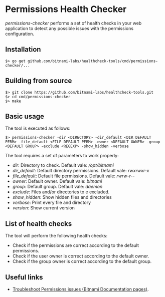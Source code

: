 # Permissions Health Checker

_permissions-checker_ performs a set of health checks in your web application to detect any possible issues with the permissions configuration.

## Installation

```
$> go get github.com/bitnami-labs/healthcheck-tools/cmd/permissions-checker/...
```

## Building from source

```
$> git clone https://github.com/bitnami-labs/healthcheck-tools.git
$> cd cmd/permissions-checker
$> make
```

## Basic usage

The tool is executed as follows:

```
$> permissions-checker -dir <DIRECTORY> -dir_default <DIR DEFAULT PERM> -file_default <FILE DEFAULT PERM> -owner <DEFAULT OWNER> -group <DEFAULT GROUP> -exclude <REGEXP> -show_hidden -verbose
```

The tool requires a set of parameters to work properly:

- *dir*: Directory to check. Default vale: */opt/bitnami*
- *dir_default*: Default directory permissions. Default vale: *rwxrwxr-x*
- *file_default*: Default file permissions. Default vale: *rwrw-r--*
- *owner*: Default owner. Default vale: *bitnami*
- *group*: Default group. Default vale: *daemon*
- *exclude*: Files and/or directories to e excluded.
- *show_hidden*: Show hidden files and directories
- *verbose*: Print every file and directory
- *version*: Show current version

## List of health checks

The tool will perform the following health checks:

- Check if the permissions are correct according to the default permissions.
- Check if the user owner is correct according to the default owner.
- Check if the group owner is correct according to the default group.

## Useful links

- [Troubleshoot Permissions issues (Bitnami Documentation pages)](https://docs.bitnami.com/general/how-to/troubleshoot-permission-issues/).
